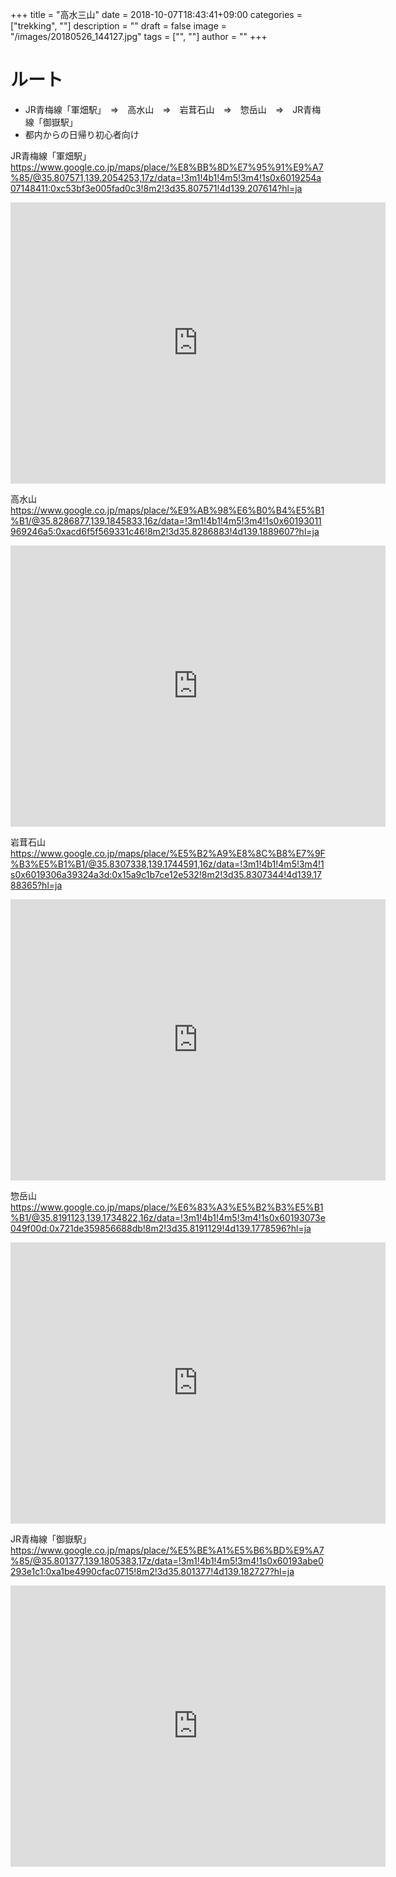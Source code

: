 ﻿+++
title = "高水三山"
date = 2018-10-07T18:43:41+09:00
categories = ["trekking", ""]
description = ""
draft = false
image = "/images/20180526_144127.jpg"
tags = ["", ""]
author = ""
+++

# ルート

- JR青梅線「軍畑駅」　⇒　高水山　⇒　岩茸石山　⇒　惣岳山　⇒　JR青梅線「御嶽駅」
- 都内からの日帰り初心者向け



JR青梅線「軍畑駅」
https://www.google.co.jp/maps/place/%E8%BB%8D%E7%95%91%E9%A7%85/@35.807571,139.2054253,17z/data=!3m1!4b1!4m5!3m4!1s0x6019254a07148411:0xc53bf3e005fad0c3!8m2!3d35.807571!4d139.207614?hl=ja



<iframe src="https://www.google.com/maps/embed?pb=!1m18!1m12!1m3!1d6471.4021867422825!2d139.20479223943804!3d35.8072707319897!2m3!1f0!2f0!3f0!3m2!1i1024!2i768!4f13.1!3m3!1m2!1s0x6019254a07148411%3A0xc53bf3e005fad0c3!2z6LuN55WR6aeF!5e0!3m2!1sja!2sjp!4v1538917394609" width="600" height="450" frameborder="0" style="border:0" allowfullscreen></iframe>




高水山
https://www.google.co.jp/maps/place/%E9%AB%98%E6%B0%B4%E5%B1%B1/@35.8286877,139.1845833,16z/data=!3m1!4b1!4m5!3m4!1s0x60193011969246a5:0xacd6f5f569331c46!8m2!3d35.8286883!4d139.1889607?hl=ja

<iframe src="https://www.google.com/maps/embed?pb=!1m18!1m12!1m3!1d25878.62693624564!2d139.171451099972!3d35.82868653023389!2m3!1f0!2f0!3f0!3m2!1i1024!2i768!4f13.1!3m3!1m2!1s0x60193011969246a5%3A0xacd6f5f569331c46!2z6auY5rC05bGx!5e0!3m2!1sja!2sjp!4v1538917500288" width="600" height="450" frameborder="0" style="border:0" allowfullscreen></iframe>

岩茸石山
https://www.google.co.jp/maps/place/%E5%B2%A9%E8%8C%B8%E7%9F%B3%E5%B1%B1/@35.8307338,139.1744591,16z/data=!3m1!4b1!4m5!3m4!1s0x6019306a39324a3d:0x15a9c1b7ce12e532!8m2!3d35.8307344!4d139.1788365?hl=ja

<iframe src="https://www.google.com/maps/embed?pb=!1m18!1m12!1m3!1d25877.959709842307!2d139.1613268999756!3d35.83073258020384!2m3!1f0!2f0!3f0!3m2!1i1024!2i768!4f13.1!3m3!1m2!1s0x6019306a39324a3d%3A0x15a9c1b7ce12e532!2z5bKp6Iy455-z5bGx!5e0!3m2!1sja!2sjp!4v1538917532904" width="600" height="450" frameborder="0" style="border:0" allowfullscreen></iframe>


惣岳山
https://www.google.co.jp/maps/place/%E6%83%A3%E5%B2%B3%E5%B1%B1/@35.8191123,139.1734822,16z/data=!3m1!4b1!4m5!3m4!1s0x60193073e049f00d:0x721de359856688db!8m2!3d35.8191129!4d139.1778596?hl=ja


<iframe src="https://www.google.com/maps/embed?pb=!1m18!1m12!1m3!1d25881.749096309726!2d139.16034999995503!3d35.81911108037468!2m3!1f0!2f0!3f0!3m2!1i1024!2i768!4f13.1!3m3!1m2!1s0x60193073e049f00d%3A0x721de359856688db!2z5oOj5bKz5bGx!5e0!3m2!1sja!2sjp!4v1538917567441" width="600" height="450" frameborder="0" style="border:0" allowfullscreen></iframe>

JR青梅線「御嶽駅」
https://www.google.co.jp/maps/place/%E5%BE%A1%E5%B6%BD%E9%A7%85/@35.801377,139.1805383,17z/data=!3m1!4b1!4m5!3m4!1s0x60193abe0293e1c1:0xa1be4990cfac0715!8m2!3d35.801377!4d139.182727?hl=ja


<iframe src="https://www.google.com/maps/embed?pb=!1m18!1m12!1m3!1d2288.1406166231245!2d139.1812408782858!3d35.80190970465902!2m3!1f0!2f0!3f0!3m2!1i1024!2i768!4f13.1!3m3!1m2!1s0x60193abe0293e1c1%3A0xa1be4990cfac0715!2z5b6h5ba96aeF!5e0!3m2!1sja!2sjp!4v1538917615625" width="600" height="450" frameborder="0" style="border:0" allowfullscreen></iframe>
